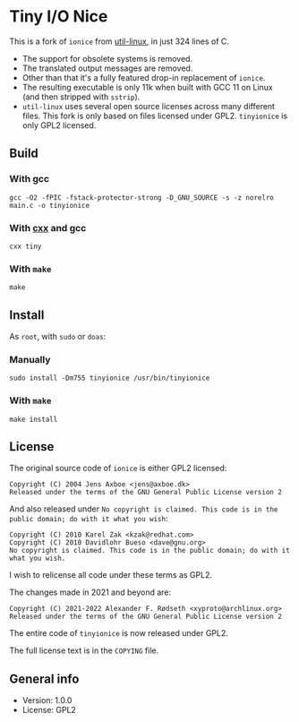 # Tiny I/O Nice

This is a fork of `ionice` from [util-linux](https://github.com/karelzak/util-linux), in just 324 lines of C.

* The support for obsolete systems is removed.
* The translated output messages are removed.
* Other than that it's a fully featured drop-in replacement of `ionice`.
* The resulting executable is only 11k when built with GCC 11 on Linux (and then stripped with `sstrip`).
* `util-linux` uses several open source licenses across many different files. This fork is only based on files licensed under GPL2. `tinyionice` is only GPL2 licensed.


## Build

### With gcc

    gcc -O2 -fPIC -fstack-protector-strong -D_GNU_SOURCE -s -z norelro main.c -o tinyionice

### With [cxx](https://github.com/xyproto/cxx) and gcc

    cxx tiny

### With `make`

    make

## Install

As `root`, with `sudo` or `doas`:

### Manually

    sudo install -Dm755 tinyionice /usr/bin/tinyionice

### With `make`

    make install

## License

The original source code of `ionice` is either GPL2 licensed:

```
Copyright (C) 2004 Jens Axboe <jens@axboe.dk>
Released under the terms of the GNU General Public License version 2
```

And also released under `No copyright is claimed. This code is in the public domain; do with it what you wish`:

```
Copyright (C) 2010 Karel Zak <kzak@redhat.com>
Copyright (C) 2010 Davidlohr Bueso <dave@gnu.org>
No copyright is claimed. This code is in the public domain; do with it what you wish.
```

I wish to relicense all code under these terms as GPL2.

The changes made in 2021 and beyond are:

```
Copyright (C) 2021-2022 Alexander F. Rødseth <xyproto@archlinux.org>
Released under the terms of the GNU General Public License version 2
```

The entire code of `tinyionice` is now released under GPL2.

The full license text is in the `COPYING` file.


## General info

* Version: 1.0.0
* License: GPL2
